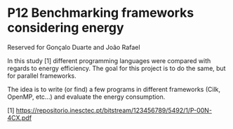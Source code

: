 P12 Benchmarking frameworks considering energy
==============================================

Reserved for Gonçalo Duarte and João Rafael

In this study [1] different programming languages were compared with regards to energy efficiency. The goal for this project is to do the same, but for parallel frameworks.

The idea is to write (or find) a few programs in different frameworks (Cilk, OpenMP, etc...) and evaluate the energy consumption.

[1] https://repositorio.inesctec.pt/bitstream/123456789/5492/1/P-00N-4CX.pdf